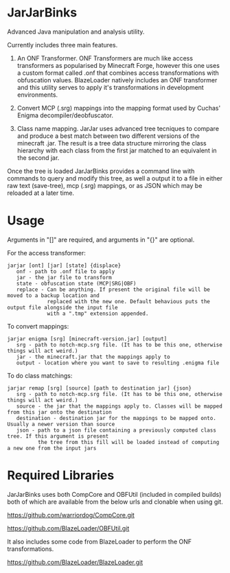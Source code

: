 # JarJarBinks
Advanced Java manipulation and analysis utility.

Currently includes three main features.

1. An ONF Transformer.
  ONF Transformers are much like access transformers as popularised by Minecraft Forge, however this one uses a custom format called .onf that combines access transformations with obfuscation values.
  BlazeLoader natively includes an ONF transformer and this utility serves to apply it's transformations in development environments.
  
2. Convert MCP (.srg) mappings into the mapping format used by Cuchas' Enigma decompiler/deobfuscator.

3. Class name mapping.
  JarJar uses advanced tree tecniques to compare and produce a best match between two different versions of the minecraft .jar.
  The result is a tree data structure mirroring the class hierarchy with each class from the first jar matched to an equivalent in the second jar.
  
  Once the tree is loaded JarJarBinks provides a command line with commands to query and modify this tree, as well a output it to a file in either raw text (save-tree), mcp (.srg) mappings, or as JSON which may be reloaded at a later time.
  
  
# Usage

Arguments in "[]" are required, and arguments in "{}" are optional.

For the access transformer:

    jarjar [ont] [jar] [state] {displace}
       onf - path to .onf file to apply
       jar - the jar file to transform
       state - obfuscation state (MCP|SRG|OBF)
       replace - Can be anything. If present the original file will be moved to a backup location and
                 replaced with the new one. Default behavious puts the output file alongside the input file
                 with a ".tmp" extension appended.

To convert mappings:

    jarjar enigma [srg] [minecraft-version.jar] [output]
       srg - path to notch-mcp.srg file. (It has to be this one, otherwise things will act weird.)
       jar - the minecraft.jar that the mappings apply to
       output - location where you want to save to resulting .enigma file

To do class matchings:

    jarjar remap [srg] [source] [path to destination jar] {json}
       srg - path to notch-mcp.srg file. (It has to be this one, otherwise things will act weird.)
       source - the jar that the mappings apply to. Classes will be mapped from this jar onto the destination
       destination - destination jar for the mappings to be mapped onto. Usually a newer version than source
       json - path to a json file containing a previously computed class tree. If this argument is present
              the tree from this fill will be loaded instead of computing a new one from the input jars

# Required Libraries
JarJarBinks uses both CompCore and OBFUtil (included in compiled builds)  both of which are available from the below urls and clonable when using git.

https://github.com/warriordog/CompCore.git

https://github.com/BlazeLoader/OBFUtil.git

It also includes some code from BlazeLoader to perform the ONF transformations.

https://github.com/BlazeLoader/BlazeLoader.git
